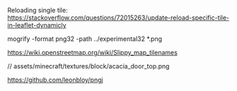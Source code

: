 Reloading single tile: https://stackoverflow.com/questions/72015263/update-reload-specific-tile-in-leaflet-dynamicly

mogrify -format png32 -path ../experimental32 *.png

https://wiki.openstreetmap.org/wiki/Slippy_map_tilenames

// assets/minecraft/textures/block/acacia_door_top.png

https://github.com/leonbloy/pngj

